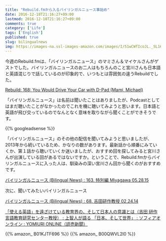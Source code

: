 ```yaml
---
title: "Rebuild.fmから入るバイリンガルニュース事始め"
date: 2016-12-18T21:16:27+09:00
lastmod: 2016-12-18T21:16:27+09:00
comments: true
category: ['Life']
tags: ['English']
published: true
slug: bilingualnews
img: https://images-na.ssl-images-amazon.com/images/I/51wCWfIcoJL._SL160_.jpg
---
```


今週のRebuild.fmは、「バイリンガルニュース」のマミさん＆マイケルさんがゲストでした。バイリンガルニュースのお二人はもちろんのこと宮川さんも日本語と英語混じりで話しているのが印象的で、いつもとは雰囲気の違うRebuildでした。

[Rebuild: 168: You Would Drive Your Car with D\-Pad \(Mami, Michael\)](https://rebuild.fm/168/)

「バイリンガルニュース」は名前は聞いたことはありましたが、Podcastとしてはまだ聴いたことがなかったのでこれを機に聴いてみようと思います。日本語と英語が飛び交っているのでなんとなく意味を取りながら聞くことができそうです。

<!--more-->
{{% googleadsense %}}


「バイリンガルニュース」のその他の配信を聞いてみようと思いましたが、2013年から続いているため、かなりの数があります。最新話から順番にみていくか、第１話から聴いていくか迷いましたが、おすすめ回を探してみると宮川さんが出演している回があるではないですか。ということで、Rebuild.fmからバイリンガルニュースに入った人は、馴染みの深い宮川さん回から聞くのがおすすめです。

[バイリンガルニュース \(Bilingual News\) : 163\. 特別編 Miyagawa 05\.28\.15](http://bilingualnews.libsyn.com/163-miyagawa-052815)


次に、聞いてみたいバイリンガルニュース

[バイリンガルニュース \(Bilingual News\) : 68\. 吉田研作教授 02\.24\.14](http://bilingualnews.libsyn.com/68-022414)


[「使える英語」を遠ざけている教育界の、そして日本人の意識とは（吉田 研作 言語教育研究センター教授） : 上智人が語る 「日本、そして世界」 : ソフィアオンライン : YOMIURI ONLINE（読売新聞）](http://www.yomiuri.co.jp/adv/sophia/sophian/sophi_08.html)

{{% amazon_ B01KJTF696 %}}
{{% amazon_ B00QWVL2I0 %}}